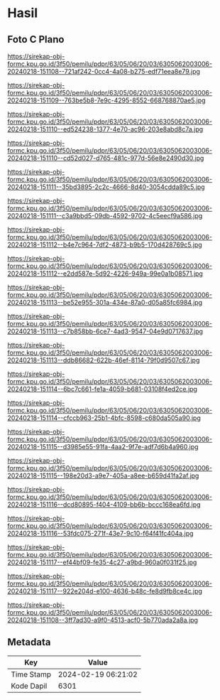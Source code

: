 # Hasil

## Foto C Plano

https://sirekap-obj-formc.kpu.go.id/3f50/pemilu/pdpr/63/05/06/20/03/6305062003006-20240218-151108--721af242-0cc4-4a08-b275-edf71eea8e79.jpg

https://sirekap-obj-formc.kpu.go.id/3f50/pemilu/pdpr/63/05/06/20/03/6305062003006-20240218-151109--763be5b8-7e9c-4295-8552-668768870ae5.jpg

https://sirekap-obj-formc.kpu.go.id/3f50/pemilu/pdpr/63/05/06/20/03/6305062003006-20240218-151110--ed524238-1377-4e70-ac96-203e8abd8c7a.jpg

https://sirekap-obj-formc.kpu.go.id/3f50/pemilu/pdpr/63/05/06/20/03/6305062003006-20240218-151110--cd52d027-d765-481c-977d-56e8e2490d30.jpg

https://sirekap-obj-formc.kpu.go.id/3f50/pemilu/pdpr/63/05/06/20/03/6305062003006-20240218-151111--35bd3895-2c2c-4666-8d40-3054cdda89c5.jpg

https://sirekap-obj-formc.kpu.go.id/3f50/pemilu/pdpr/63/05/06/20/03/6305062003006-20240218-151111--c3a9bbd5-09db-4592-9702-4c5eecf9a586.jpg

https://sirekap-obj-formc.kpu.go.id/3f50/pemilu/pdpr/63/05/06/20/03/6305062003006-20240218-151112--b4e7c964-7df2-4873-b9b5-170d428769c5.jpg

https://sirekap-obj-formc.kpu.go.id/3f50/pemilu/pdpr/63/05/06/20/03/6305062003006-20240218-151112--e2dd587e-5d92-4226-949a-99e0a1b08571.jpg

https://sirekap-obj-formc.kpu.go.id/3f50/pemilu/pdpr/63/05/06/20/03/6305062003006-20240218-151113--be52e955-301a-434e-87a0-d05a85fc6984.jpg

https://sirekap-obj-formc.kpu.go.id/3f50/pemilu/pdpr/63/05/06/20/03/6305062003006-20240218-151113--c7b858bb-6ce7-4ad3-9547-04e9d0717637.jpg

https://sirekap-obj-formc.kpu.go.id/3f50/pemilu/pdpr/63/05/06/20/03/6305062003006-20240218-151113--ddb86682-622b-46ef-8114-79f0d9507c67.jpg

https://sirekap-obj-formc.kpu.go.id/3f50/pemilu/pdpr/63/05/06/20/03/6305062003006-20240218-151114--6bc7c661-fe1a-4059-b681-03108f4ed2ce.jpg

https://sirekap-obj-formc.kpu.go.id/3f50/pemilu/pdpr/63/05/06/20/03/6305062003006-20240218-151114--cfccb963-25b1-4bfc-8598-c680da505a90.jpg

https://sirekap-obj-formc.kpu.go.id/3f50/pemilu/pdpr/63/05/06/20/03/6305062003006-20240218-151115--d3985e55-91fa-4aa2-9f7e-adf7d6b4a960.jpg

https://sirekap-obj-formc.kpu.go.id/3f50/pemilu/pdpr/63/05/06/20/03/6305062003006-20240218-151115--198e20d3-a9e7-405a-a8ee-b659d41fa2af.jpg

https://sirekap-obj-formc.kpu.go.id/3f50/pemilu/pdpr/63/05/06/20/03/6305062003006-20240218-151116--dcd80895-f404-4109-bb6b-bccc168ea6fd.jpg

https://sirekap-obj-formc.kpu.go.id/3f50/pemilu/pdpr/63/05/06/20/03/6305062003006-20240218-151116--53fdc075-271f-43e7-9c10-f64f41fc404a.jpg

https://sirekap-obj-formc.kpu.go.id/3f50/pemilu/pdpr/63/05/06/20/03/6305062003006-20240218-151117--ef44bf09-fe35-4c27-a9bd-960a0f031f25.jpg

https://sirekap-obj-formc.kpu.go.id/3f50/pemilu/pdpr/63/05/06/20/03/6305062003006-20240218-151117--922e204d-e100-4636-b48c-fe8d9fb8ce4c.jpg

https://sirekap-obj-formc.kpu.go.id/3f50/pemilu/pdpr/63/05/06/20/03/6305062003006-20240218-151108--3ff7ad30-a9f0-4513-acf0-5b770ada2a8a.jpg


## Metadata

| Key        | Value               |
| ---------- | ------------------- |
| Time Stamp | 2024-02-19 06:21:02 |
| Kode Dapil | 6301                |



